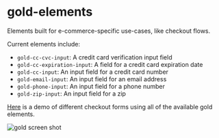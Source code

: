 # gold-elements
Elements built for e-commerce-specific use-cases, like checkout flows.

Current elements include:
* `gold-cc-cvc-input`: A credit card verification input field
* `gold-cc-expiration-input`: A field for a credit card expiration date
* `gold-cc-input`: An input field for a credit card number
* `gold-email-input`: An input field for an email address
* `gold-phone-input`: An input field for a phone number
* `gold-zip-input`: An input field for a zip

[Here](https://github.com/notwaldorf/polymer-gold-elements-demo) is a demo of
different checkout forms using all of the available gold elements.

![gold screen shot](/screenshot.png?raw=true)
